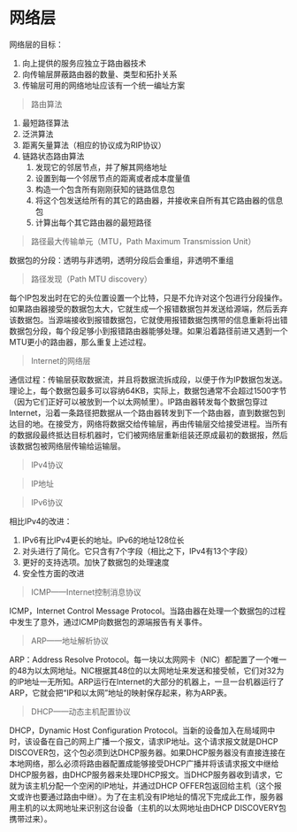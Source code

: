 # 网络层

网络层的目标：

1. 向上提供的服务应独立于路由器技术
2. 向传输层屏蔽路由器的数量、类型和拓扑关系
3. 传输层可用的网络地址应该有一个统一编址方案



> 路由算法

1. 最短路径算法
2. 泛洪算法
3. 距离矢量算法（相应的协议成为RIP协议）
4. 链路状态路由算法
   1. 发现它的邻居节点，并了解其网络地址
   2. 设置到每一个邻居节点的距离或者成本度量值
   3. 构造一个包含所有刚刚获知的链路信息包
   4. 将这个包发送给所有的其它的路由器，并接收来自所有其它路由器的信息包
   5. 计算出每个其它路由器的最短路径

> 路径最大传输单元（MTU，Path Maximum Transmission Unit）

数据包的分段：透明与非透明，透明分段后会重组，非透明不重组



> 路径发现（Path MTU discovery）

每个IP包发出时在它的头位置设置一个比特，只是不允许对这个包进行分段操作。如果路由器接受的数据包太大，它就生成一个报错数据包并发送给源端，然后丢弃该数据包。当源端接收到报错数据包，它就使用报错数据包携带的信息重新将出错数据包分段，每个段足够小到报错路由器能够处理。如果沿着路径前进又遇到一个MTU更小的路由器，那么重复上述过程。



> Internet的网络层

通信过程：传输层获取数据流，并且将数据流拆成段，以便于作为IP数据包发送。理论上，每个数据包最多可以容纳64KB，实际上，数据包通常不会超过1500字节（因为它们正好可以被放到一个以太网帧里）。IP路由器转发每个数据包穿过Internet，沿着一条路径把数据从一个路由器转发到下一个路由器，直到数据包到达目的地。在接受方，网络将数据交给传输层，再由传输层交给接受进程。当所有的数据段最终抵达目标机器时，它们被网络层重新组装还原成最初的数据报，然后该数据包被网络层传输给运输层。



> IPv4协议

> IP地址

> IPv6协议

相比IPv4的改进：

1. IPv6有比IPv4更长的地址。IPv6的地址128位长
2. 对头进行了简化。它只含有7个字段（相比之下，IPv4有13个字段）
3. 更好的支持选项。加快了数据包的处理速度
4. 安全性方面的改进

> ICMP——Internet控制消息协议

ICMP，Internet Control Message Protocol。当路由器在处理一个数据包的过程中发生了意外，通过ICMP向数据包的源端报告有关事件。



> ARP——地址解析协议

ARP：Address Resolve Protocol。每一块以太网网卡（NIC）都配置了一个唯一的48为以太网地址。NIC根据其48位的以太网地址来发送和接受帧，它们对32为的IP地址一无所知。ARP运行在Internet的大部分的机器上，一旦一台机器运行了ARP，它就会把“IP和以太网”地址的映射保存起来，称为ARP表。



> DHCP——动态主机配置协议

DHCP，Dynamic Host Configuration Protocol。当新的设备加入在局域网中时，该设备在自己的网上广播一个报文，请求IP地址。这个请求报文就是DHCP DISCOVER包，这个包必须到达DHCP服务器。如果DHCP服务器没有直接连接在本地网络，那么必须将路由器配置成能够接受DHCP广播并将该请求报文中继给DHCP服务器，由DHCP服务器来处理DHCP报文。当DHCP服务器收到请求，它就为该主机分配一个空闲的IP地址，并通过DHCP OFFER包返回给主机（这个报文或许也要通过路由中继）。为了在主机没有IP地址的情况下完成此工作，服务器用主机的以太网地址来识别这台设备（主机的以太网地址由DHCP DISCOVERY包携带过来）。